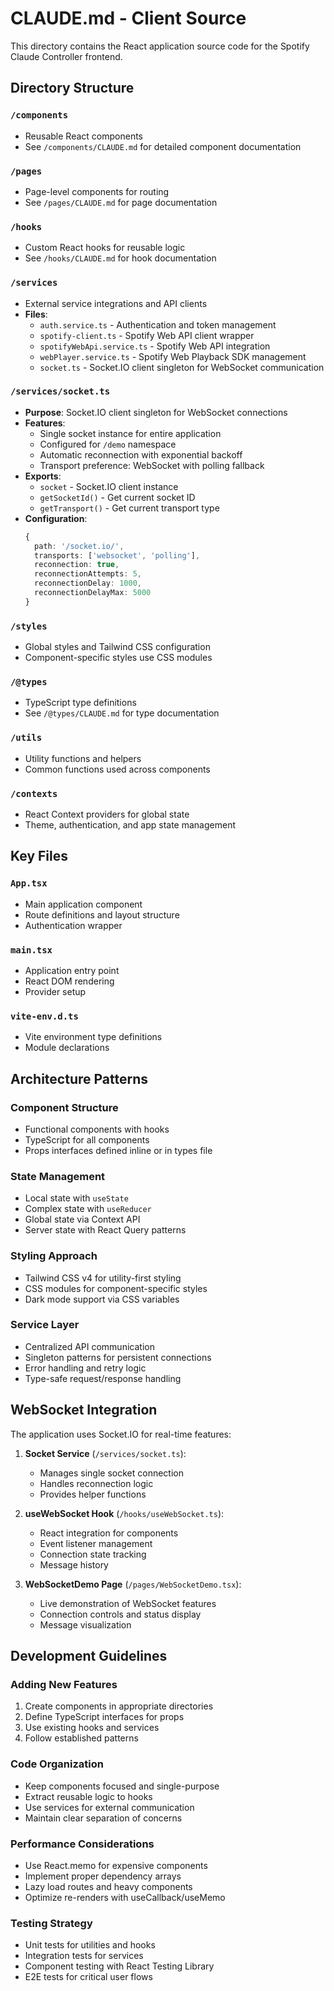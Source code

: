 # CLAUDE.md - Client Source

This directory contains the React application source code for the Spotify Claude Controller frontend.

## Directory Structure

### `/components`
- Reusable React components
- See `/components/CLAUDE.md` for detailed component documentation

### `/pages`
- Page-level components for routing
- See `/pages/CLAUDE.md` for page documentation

### `/hooks`
- Custom React hooks for reusable logic
- See `/hooks/CLAUDE.md` for hook documentation

### `/services`
- External service integrations and API clients
- **Files**:
  - `auth.service.ts` - Authentication and token management
  - `spotify-client.ts` - Spotify Web API client wrapper
  - `spotifyWebApi.service.ts` - Spotify Web API integration
  - `webPlayer.service.ts` - Spotify Web Playback SDK management
  - `socket.ts` - Socket.IO client singleton for WebSocket communication

### `/services/socket.ts`
- **Purpose**: Socket.IO client singleton for WebSocket connections
- **Features**:
  - Single socket instance for entire application
  - Configured for `/demo` namespace
  - Automatic reconnection with exponential backoff
  - Transport preference: WebSocket with polling fallback
- **Exports**:
  - `socket` - Socket.IO client instance
  - `getSocketId()` - Get current socket ID
  - `getTransport()` - Get current transport type
- **Configuration**:
  ```typescript
  {
    path: '/socket.io/',
    transports: ['websocket', 'polling'],
    reconnection: true,
    reconnectionAttempts: 5,
    reconnectionDelay: 1000,
    reconnectionDelayMax: 5000
  }
  ```

### `/styles`
- Global styles and Tailwind CSS configuration
- Component-specific styles use CSS modules

### `/@types`
- TypeScript type definitions
- See `/@types/CLAUDE.md` for type documentation

### `/utils`
- Utility functions and helpers
- Common functions used across components

### `/contexts`
- React Context providers for global state
- Theme, authentication, and app state management

## Key Files

### `App.tsx`
- Main application component
- Route definitions and layout structure
- Authentication wrapper

### `main.tsx`
- Application entry point
- React DOM rendering
- Provider setup

### `vite-env.d.ts`
- Vite environment type definitions
- Module declarations

## Architecture Patterns

### Component Structure
- Functional components with hooks
- TypeScript for all components
- Props interfaces defined inline or in types file

### State Management
- Local state with `useState`
- Complex state with `useReducer`
- Global state via Context API
- Server state with React Query patterns

### Styling Approach
- Tailwind CSS v4 for utility-first styling
- CSS modules for component-specific styles
- Dark mode support via CSS variables

### Service Layer
- Centralized API communication
- Singleton patterns for persistent connections
- Error handling and retry logic
- Type-safe request/response handling

## WebSocket Integration

The application uses Socket.IO for real-time features:

1. **Socket Service** (`/services/socket.ts`):
   - Manages single socket connection
   - Handles reconnection logic
   - Provides helper functions

2. **useWebSocket Hook** (`/hooks/useWebSocket.ts`):
   - React integration for components
   - Event listener management
   - Connection state tracking
   - Message history

3. **WebSocketDemo Page** (`/pages/WebSocketDemo.tsx`):
   - Live demonstration of WebSocket features
   - Connection controls and status display
   - Message visualization

## Development Guidelines

### Adding New Features
1. Create components in appropriate directories
2. Define TypeScript interfaces for props
3. Use existing hooks and services
4. Follow established patterns

### Code Organization
- Keep components focused and single-purpose
- Extract reusable logic to hooks
- Use services for external communication
- Maintain clear separation of concerns

### Performance Considerations
- Use React.memo for expensive components
- Implement proper dependency arrays
- Lazy load routes and heavy components
- Optimize re-renders with useCallback/useMemo

### Testing Strategy
- Unit tests for utilities and hooks
- Integration tests for services
- Component testing with React Testing Library
- E2E tests for critical user flows